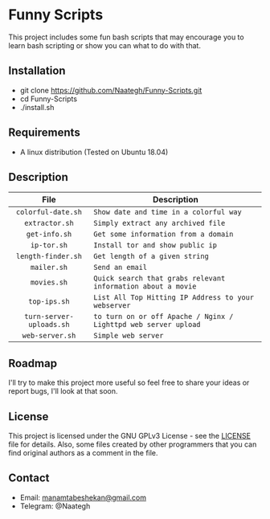 # Funny Scripts
This project includes some fun bash scripts that may encourage you to learn bash scripting or  show you can what to do with that.

## Installation
- git clone https://github.com/Naategh/Funny-Scripts.git
- cd Funny-Scripts
- ./install.sh

## Requirements
- A linux distribution (Tested on Ubuntu 18.04)

## Description

| File  | Description  |
|:-:|---|
| `colorful-date.sh`  | `Show date and time in a colorful way`  |
| `extractor.sh`  | `Simply extract any archived file`  |
| `get-info.sh`  | `Get some information from a domain`  |
| `ip-tor.sh`  | `Install tor and show public ip`  |
| `length-finder.sh`  | `Get length of a given string`  |
| `mailer.sh`  | `Send an email`  |
| `movies.sh`  | `Quick search that grabs relevant information about a movie`  |
| `top-ips.sh`  | `List All Top Hitting IP Address to your webserver`  |
| `turn-server-uploads.sh`  | `to turn on or off Apache / Nginx / Lighttpd web server upload`  |
| `web-server.sh`  | `Simple web server`  |

## Roadmap
I'll try to make this project more useful so
feel free to share your ideas or report bugs, I'll look at that soon.

## License
This project is licensed under the GNU GPLv3 License - see the [LICENSE](LICENSE) file for details.
Also, some files created by other programmers that you can find original authors as a comment in the file.

## Contact
- Email: manamtabeshekan@gmail.com
- Telegram: @Naategh
